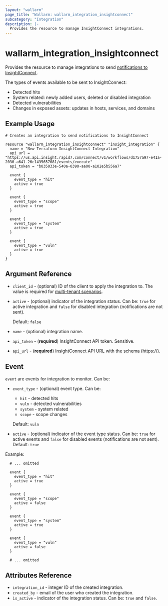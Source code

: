 ```yaml
---
layout: "wallarm"
page_title: "Wallarm: wallarm_integration_insightconnect"
subcategory: "Integration"
description: |-
  Provides the resource to manage InsightConnect integrations.
---
```


# wallarm_integration_insightconnect

Provides the resource to manage integrations to send [notifications to InsightConnect][1].

The types of events available to be sent to InsightConnect:
- Detected hits
- System related: newly added users, deleted or disabled integration
- Detected vulnerabilities
- Changes in exposed assets: updates in hosts, services, and domains

## Example Usage

```hcl
# Creates an integration to send notifications to InsightConnect

resource "wallarm_integration_insightconnect" "insight_integration" {
  name = "New Terraform InsightConnect Integration"
  api_url = "https://us.api.insight.rapid7.com/connect/v1/workflows/d1757a97-e41a-2030-a641-26c1435657081/events/execute"
  api_token = "b035033e-540a-0390-aa00-a102e5b556a7"

  event {
    event_type = "hit"
    active = true
  }

  event {
    event_type = "scope"
    active = true
  }

  event {
    event_type = "system"
    active = true
  }
  
  event {
    event_type = "vuln"
    active = true
  }
}
```


## Argument Reference

* `client_id` - (optional) ID of the client to apply the integration to. The value is required for [multi-tenant scenarios][2].
* `active` - (optional) indicator of the integration status. Can be: `true` for active integration and `false` for disabled integration (notifications are not sent).

  Default: `false`
* `name` - (optional) integration name.
* `api_token` - (**required**) InsightConnect API token. Sensitive.
* `api_url` - (**required**) InsightConnect API URL with the schema (https://).

## Event

`event` are events for integration to monitor. Can be:

* `event_type` - (optional) event type. Can be:
  - `hit` - detected hits
  - `vuln` - detected vulnerabilities
  - `system` - system related
  - `scope` - scope changes

  Default: `vuln`
* `active` - (optional) indicator of the event type status. Can be: `true` for active events and `false` for disabled events (notifications are not sent). 
Default: `true`


Example:

```hcl
  # ... omitted

  event {
    event_type = "hit"
    active = true
  }

  event {
    event_type = "scope"
    active = false
  }

  event {
    event_type = "system"
    active = true
  }
  
  event {
    event_type = "vuln"
    active = false
  }

  # ... omitted
```

## Attributes Reference

* `integration_id` - integer ID of the created integration.
* `created_by` - email of the user who created the integration.
* `is_active` - indicator of the integration status. Can be: `true` and `false`.

[1]: https://docs.wallarm.com/user-guides/settings/integrations/insightconnect/
[2]: https://docs.wallarm.com/installation/multi-tenant/overview/
